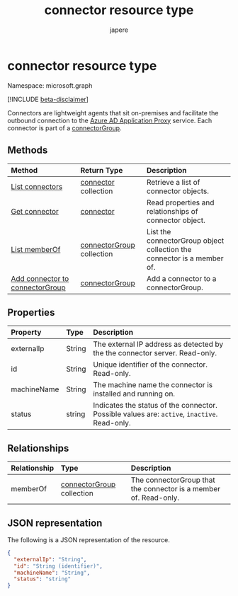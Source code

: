 ﻿---
title: "connector resource type"
description: "Represents an Application Proxy connector."
author: "japere"
localization_priority: Normal
ms.prod: "microsoft-identity-platform"
doc_type: resourcePageType
---

# connector resource type

Namespace: microsoft.graph

[!INCLUDE [beta-disclaimer](../../includes/beta-disclaimer.md)]

Connectors are lightweight agents that sit on-premises and facilitate the outbound connection to the [Azure AD Application Proxy](https://aka.ms/whyappproxy) service. Each connector is part of a [connectorGroup](connectorgroup.md).

## Methods

| Method                                                               | Return Type                                    | Description                                                             |
| :------------------------------------------------------------------- | :--------------------------------------------- | :---------------------------------------------------------------------- |
| [List connectors](../api/connector-list.md)                          | [connector](connector.md) collection           | Retrieve a list of connector objects.                                   |
| [Get connector](../api/connector-get.md)                             | [connector](connector.md)                      | Read properties and relationships of connector object.                  |
| [List memberOf](../api/connector-list-memberof.md)                   | [connectorGroup](connectorgroup.md) collection | List the connectorGroup object collection the connector is a member of. |
| [Add connector to connectorGroup](../api/connector-post-memberof.md) | [connectorGroup](connectorgroup.md)            | Add a connector to a connectorGroup.                                    |

## Properties

| Property    | Type   | Description                                                                                  |
| :---------- | :----- | :------------------------------------------------------------------------------------------- |
| externalIp  | String | The external IP address as detected by the the connector server. Read-only.                  |
| id          | String | Unique identifier of the connector. Read-only.                                               |
| machineName | String | The machine name the connector is installed and running on.                                  |
| status      | string | Indicates the status of the connector. Possible values are: `active`, `inactive`. Read-only. |

## Relationships

| Relationship | Type                                           | Description                                                      |
| :----------- | :--------------------------------------------- | :--------------------------------------------------------------- |
| memberOf     | [connectorGroup](connectorgroup.md) collection | The connectorGroup that the connector is a member of. Read-only. |

## JSON representation

The following is a JSON representation of the resource.

<!-- {
  "blockType": "resource",
  "keyProperty":"id",
  "optionalProperties": [

  ],
  "@odata.type": "microsoft.graph.connector"
}-->

```json
{
  "externalIp": "String",
  "id": "String (identifier)",
  "machineName": "String",
  "status": "string"
}

```

<!-- uuid: 8fcb5dbc-d5aa-4681-8e31-b001d5168d79
2015-10-25 14:57:30 UTC -->

<!--
{
  "type": "#page.annotation",
  "description": "connector resource",
  "keywords": "",
  "section": "documentation",
  "tocPath": "",
  "suppressions": []
}
-->

